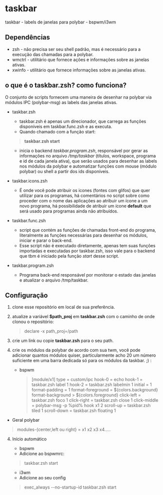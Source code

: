 # taskbar
taskbar - labels de janelas para polybar - bspwm/i3wm

## Dependências
* zsh - não precisa ser seu shell padrão, mas é necessário para a execução das chamadas para a polybar.
* wmctrl - utilitário que fornece ações e informações sobre as janelas ativas.
* xwinfo - utilitário que fornece informações sobre as janelas ativas.

## o que é o taskbar.zsh? como funciona?

O conjunto de scripts fornecem uma maneira de desenhar na polybar via módulos IPC (polybar-msg) as labels das janelas ativas.

* taskbar.zsh
	* taskbar.zsh é apenas um direcionador, que carrega as funções disponíveis em taskbar.func.zsh e as executa. 
	* Quando chamado com a função start:
	> **taskbar.zsh start**
	* inicia o backend *taskbar.program.zsh*, responsável por gerar as informações no arquivo */tmp/taskbar* (títulos, workspace, programa e id de cada janela ativa), que serão usados para desenhar as labels nos módulos da polybar e automatizar funções com mouse (módulo polybar) ou shell a partir dos ids disponíveis.

* taskbar.icons.zsh
	* É onde você pode atribuir os icones (fontes com glifos) que quer utilizar para os programas, há comentários no script sobre como proceder com o nome das aplicações ao atribuir um ícone a um novo programa, há possibilidade de atribuir um ícone **default** que será usado para programas ainda não atribuídos.

* taskbar.func.zsh
	* script que contém as funções de chamadas front-end do programa, literalmente as funções necessárias para desenhar os módulos, iniciar e parar o back-end.
	* Esse script não é executado diretamente, apenas tem suas funções importadas e executadas por taskbar.zsh, isso vale para o backend que tbm é iniciado pela função *start* desse script.

* taskbar.program.zsh
	* Programa back-end responsável por monitorar o estado das janelas e atualizar o arquivo /tmp/taskbar.


## Configuração

1. clone esse repositório em local de sua preferência.

2. atualize a variável **$path_proj** em **taskbar.zsh** com o caminho de onde clonou o repositório:
	> declare -x path_proj=/path

3. crie um link ou copie **taskbar.zsh** para o seu path.

4. crie os módulos da polybar de acordo com sua twm, você pode adicionar quantos módulos quiser, particularmente acho 20 um número suficiente em uma barra dedicada só para os módulos da taskbar. ;) :
	* bspwm
		> [module/x1]
		> type = custom/ipc 
		> hook-0 = echo 
		> hook-1 = taskbar.zsh label 1 
		> hook-2 = taskbar.zsh 
		> labelmin 1 
		> initial = 1 
		> format-padding = 1 
		> format-foreground = ${colors.background} 
		> format-background > ${colors.foreground} 
		> click-left = taskbar.zsh foco 1 
		> click-right = taskbar.zsh close 1 
		> click-middle = polybar-msg -p %pid% hook x1 2 
		> scroll-up = taskbar.zsh tiled 1 
		> scroll-down = taskbar.zsh floating 1
	 

* Geral polybar
> modules-{center,left ou right} = x1 x2 x3 x4.....

4. Início automático
	* bspwm
	* Adicione ao bspwmrc:
	> taskbar.zsh start

	* i3wm
	* Adicione ao seu config
	> exec_always --no-startup-id taskbar.zsh start




